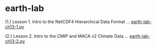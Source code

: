 # earth-lab

(1.) Lesson 1. Intro to the NetCDF4 Hierarchical Data Format ... [earth-lab-ch13-1.py](earth-lab-ch13-1.py)

(2.) Lesson 2. Intro to the CMIP and MACA v2 Climate Data ... [earth-lab-ch13-2.py](earth-lab-ch13-2.py)
